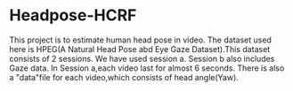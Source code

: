 # Headpose-HCRF
  This project is to estimate human head pose in video.
  The dataset used here is HPEG(A Natural Head Pose abd Eye Gaze Dataset).This dataset consists of 2 sessions. We have used session a. Session b also includes Gaze data.
  In Session a,each video last for almost 6 seconds. There is also a "data"file for each video,which consists of head angle(Yaw).
  
